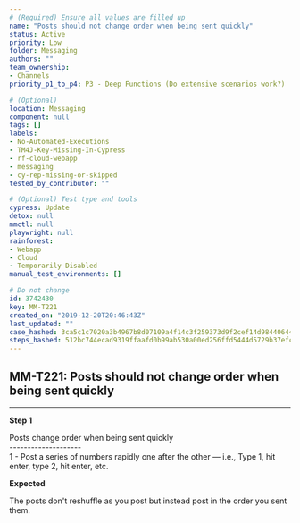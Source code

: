 ```yaml
---
# (Required) Ensure all values are filled up
name: "Posts should not change order when being sent quickly"
status: Active
priority: Low
folder: Messaging
authors: ""
team_ownership: 
- Channels
priority_p1_to_p4: P3 - Deep Functions (Do extensive scenarios work?)

# (Optional)
location: Messaging
component: null
tags: []
labels: 
- No-Automated-Executions
- TM4J-Key-Missing-In-Cypress
- rf-cloud-webapp
- messaging
- cy-rep-missing-or-skipped
tested_by_contributor: ""

# (Optional) Test type and tools
cypress: Update
detox: null
mmctl: null
playwright: null
rainforest: 
- Webapp
- Cloud
- Temporarily Disabled
manual_test_environments: []

# Do not change
id: 3742430
key: MM-T221
created_on: "2019-12-20T20:46:43Z"
last_updated: ""
case_hashed: 3ca5c1c7020a3b4967b8d07109a4f14c3f259373d9f2cef14d984406445d319b5563bace7690e873d04aa68c98361096
steps_hashed: 512bc744ecad9319ffaafd0b99ab530a00ed256ffd5444d5729b37efc8a15770b8e39833f512c31063b7aeae2a92c136
---
```


<!-- (Auto-generated) Based on frontmatter's "key" and "name" -->

## MM-T221: Posts should not change order when being sent quickly

---

**Step 1**

Posts change order when being sent quickly\
\--------------------\
1 - Post a series of numbers rapidly one after the other — i.e., Type 1, hit enter, type 2, hit enter, etc.

**Expected**

The posts don't reshuffle as you post but instead post in the order you sent them.

